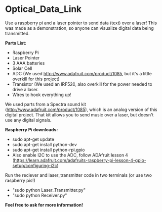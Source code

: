 # Optical_Data_Link
Use a raspberry pi and a laser pointer to send data (text) over a laser! This was made as a demonstration, so anyone can visualize digital data being transmitted.

**Parts List:**
* Raspberry Pi
* Laser Pointer
* 3 AAA batteries
* Solar Cell
* ADC (We used http://www.adafruit.com/product/1085, but it's a little overkill for this project)
* Transistor (We used an IRF520, also overkill for the power needed to drive a laser.
* Wires to hook everything up!

We used parts from a Spectra sound kit (http://www.adafruit.com/product/1085), which is an analog version of this digital project. That kit allows you to send music over a laser, but doesn't use any digital signals.

**Raspberry Pi downloads:**
* sudo apt-get update
* sudo apt-get install python-dev
* sudo apt-get install python-rpi.gpio
* Also enable I2C to use the ADC, follow ADAfruit lesson 4 (https://learn.adafruit.com/adafruits-raspberry-pi-lesson-4-gpio-setup/configuring-i2c)

Run the reciever and laser_transmitter code in two terminals (or use two raspberry pis!)
* "sudo python Laser_Transmitter.py"
* "sudo python Receiver.py"

**Feel free to ask for more information!**
